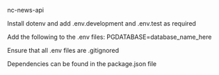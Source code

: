 nc-news-api

Install dotenv and add .env.development and .env.test as required

Add the following to the .env files:
PGDATABASE=database_name_here

Ensure that all .env files are .gitignored

Dependencies can be found in the package.json file